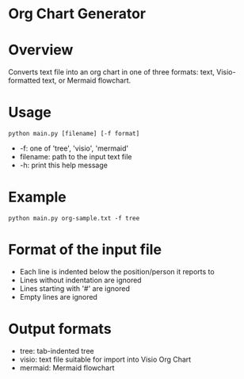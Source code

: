# Org Chart Generator

# Overview

Converts text file into an org chart in one of three formats: text, Visio-formatted text, or Mermaid flowchart.

# Usage
`python main.py [filename] [-f format]`

- -f: one of 'tree', 'visio', 'mermaid'
- filename: path to the input text file
- -h: print this help message

# Example
`python main.py org-sample.txt -f tree`

# Format of the input file
- Each line is indented below the position/person it reports to
- Lines without indentation are ignored
- Lines starting with '#' are ignored
- Empty lines are ignored

# Output formats
- tree: tab-indented tree
- visio: text file suitable for import into Visio Org Chart
- mermaid: Mermaid flowchart